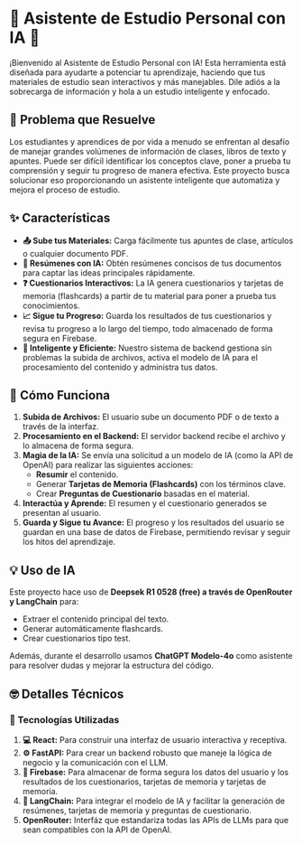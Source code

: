 # 🤖 Asistente de Estudio Personal con IA 🧠

¡Bienvenido al Asistente de Estudio Personal con IA! Esta herramienta está diseñada para ayudarte a potenciar tu aprendizaje, haciendo que tus materiales de estudio sean interactivos y más manejables. Dile adiós a la sobrecarga de información y hola a un estudio inteligente y enfocado.

## 🤔 Problema que Resuelve

Los estudiantes y aprendices de por vida a menudo se enfrentan al desafío de manejar grandes volúmenes de información de clases, libros de texto y apuntes. Puede ser difícil identificar los conceptos clave, poner a prueba tu comprensión y seguir tu progreso de manera efectiva. Este proyecto busca solucionar eso proporcionando un asistente inteligente que automatiza y mejora el proceso de estudio.

## ✨ Características

- **📤 Sube tus Materiales:** Carga fácilmente tus apuntes de clase, artículos o cualquier documento PDF.
- **📝 Resúmenes con IA:** Obtén resúmenes concisos de tus documentos para captar las ideas principales rápidamente.
- **❓ Cuestionarios Interactivos:** La IA genera cuestionarios y tarjetas de memoria (flashcards) a partir de tu material para poner a prueba tus conocimientos.
- **📈 Sigue tu Progreso:** Guarda los resultados de tus cuestionarios y revisa tu progreso a lo largo del tiempo, todo almacenado de forma segura en Firebase.
- **🧠 Inteligente y Eficiente:** Nuestro sistema de backend gestiona sin problemas la subida de archivos, activa el modelo de IA para el procesamiento del contenido y administra tus datos.

## 🚀 Cómo Funciona

1. **Subida de Archivos:** El usuario sube un documento PDF o de texto a través de la interfaz.
2. **Procesamiento en el Backend:** El servidor backend recibe el archivo y lo almacena de forma segura.
3. **Magia de la IA:** Se envía una solicitud a un modelo de IA (como la API de OpenAI) para realizar las siguientes acciones:
   - **Resumir** el contenido.
   - Generar **Tarjetas de Memoria (Flashcards)** con los términos clave.
   - Crear **Preguntas de Cuestionario** basadas en el material.
4. **Interactúa y Aprende:** El resumen y el cuestionario generados se presentan al usuario.
5. **Guarda y Sigue tu Avance:** El progreso y los resultados del usuario se guardan en una base de datos de Firebase, permitiendo revisar y seguir los hitos del aprendizaje.

## 💡 Uso de IA

Este proyecto hace uso de **Deepsek R1 0528 (free) a través de OpenRouter y LangChain** para:
- Extraer el contenido principal del texto.
- Generar automáticamente flashcards.
- Crear cuestionarios tipo test.

Además, durante el desarrollo usamos **ChatGPT Modelo-4o** como asistente para resolver dudas y mejorar la estructura del código.

## 🤓 Detalles Técnicos

### 💪 Tecnologías Utilizadas

1. **💻 React:** Para construir una interfaz de usuario interactiva y receptiva.
2. **⚙️ FastAPI:** Para crear un backend robusto que maneje la lógica de negocio y la comunicación con el LLM.
3. **📁 Firebase:** Para almacenar de forma segura los datos del usuario y los resultados de los cuestionarios, tarjetas de memoria y tarjetas de memoria.
4. **🤖 LangChain:** Para integrar el modelo de IA y facilitar la generación de resúmenes, tarjetas de memoria y preguntas de cuestionario.
5. **OpenRouter:** Interfáz que estandariza todas las APIs de LLMs para que sean compatibles con la API de OpenAI.

